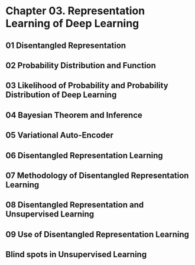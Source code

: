 # Chapter 03. Representation Learning of Deep Learning

## 01 Disentangled Representation

## 02 Probability Distribution and Function

## 03 Likelihood of Probability and Probability Distribution of Deep Learning

## 04 Bayesian Theorem and Inference

## 05 Variational Auto-Encoder

## 06 Disentangled Representation Learning

## 07 Methodology of Disentangled Representation Learning

## 08 Disentangled Representation and Unsupervised Learning

## 09 Use of Disentangled Representation Learning

## Blind spots in Unsupervised Learning
